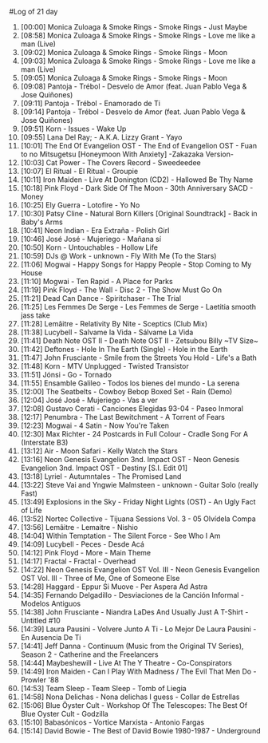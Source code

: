 #Log of 21 day

1. [00:00] Monica Zuloaga & Smoke Rings - Smoke Rings - Just Maybe
1. [08:58] Monica Zuloaga & Smoke Rings - Smoke Rings - Love me like a man (Live)
1. [09:02] Monica Zuloaga & Smoke Rings - Smoke Rings - Moon
1. [09:03] Monica Zuloaga & Smoke Rings - Smoke Rings - Love me like a man (Live)
1. [09:05] Monica Zuloaga & Smoke Rings - Smoke Rings - Moon
1. [09:08] Pantoja - Trébol - Desvelo de Amor (feat. Juan Pablo Vega & Jose Quiñones)
1. [09:11] Pantoja - Trébol - Enamorado de Ti
1. [09:14] Pantoja - Trébol - Desvelo de Amor (feat. Juan Pablo Vega & Jose Quiñones)
1. [09:51] Korn - Issues - Wake Up
1. [09:55] Lana Del Ray; - A.K.A. Lizzy Grant - Yayo
1. [10:01] The End Of Evangelion OST - The End of Evangelion OST - Fuan to no Mitsugetsu [Honeymoon With Anxiety] -Zakazaka Version-
1. [10:03] Cat Power - The Covers Record - Sweedeedee
1. [10:07] El Ritual - El Ritual - Groupie
1. [10:11] Iron Maiden - Live At Donington (CD2) - Hallowed Be Thy Name
1. [10:18] Pink Floyd - Dark Side Of The Moon - 30th Anniversary SACD - Money
1. [10:25] Ely Guerra - Lotofire - Yo No
1. [10:30] Patsy Cline - Natural Born Killers [Original Soundtrack] - Back in Baby's Arms
1. [10:41] Neon Indian - Era Extraña - Polish Girl
1. [10:46] José José - Mujeriego - Mañana sí
1. [10:50] Korn - Untouchables - Hollow Life
1. [10:59] DJs @ Work - unknown - Fly With Me (To the Stars)
1. [11:06] Mogwai - Happy Songs for Happy People - Stop Coming to My House
1. [11:10] Mogwai - Ten Rapid - A Place for Parks
1. [11:19] Pink Floyd - The Wall - Disc 2 - The Show Must Go On
1. [11:21] Dead Can Dance - Spiritchaser - The Trial
1. [11:25] Les Femmes De Serge - Les Femmes de Serge - Laetitia smooth jass take
1. [11:28] Lemâitre - Relativity By Nite - Sceptics (Club Mix)
1. [11:38] Lucybell - Salvame la Vida - Sálvame La Vida
1. [11:41] Death Note OST II - Death Note OST II - Zetsubou Billy ~TV Size~
1. [11:42] Deftones - Hole In The Earth (Single) - Hole in the Earth
1. [11:47] John Frusciante - Smile from the Streets You Hold - Life's a Bath
1. [11:48] Korn - MTV Unplugged - Twisted Transistor
1. [11:51] Jónsi - Go - Tornado
1. [11:55] Ensamble Galileo - Todos los bienes del mundo - La serena
1. [12:00] The Seatbelts - Cowboy Bebop Boxed Set - Rain (Demo)
1. [12:04] José José - Mujeriego - Vas a ver
1. [12:08] Gustavo Cerati - Canciones Elegidas 93-04 - Paseo Inmoral
1. [12:17] Penumbra - The Last Bewitchment - A Torrent of Fears
1. [12:23] Mogwai - 4 Satin - Now You're Taken
1. [12:30] Max Richter - 24 Postcards in Full Colour - Cradle Song For A (Interstate B3)
1. [13:12] Air - Moon Safari - Kelly Watch the Stars
1. [13:16] Neon Genesis Evangelion 3nd. Impact OST - Neon Genesis Evangelion 3nd. Impact OST - Destiny [S.I. Edit 01]
1. [13:18] Lyriel - Autumntales - The Promised Land
1. [13:22] Steve Vai and Yngwie Malmsteen - unknown - Guitar Solo (really Fast)
1. [13:49] Explosions in the Sky - Friday Night Lights (OST) - An Ugly Fact of Life
1. [13:52] Nortec Collective - Tijuana Sessions Vol. 3 - 05 Olvídela Compa
1. [13:56] Lemâitre - Lemaitre - Nishio
1. [14:04] Within Temptation - The Silent Force - See Who I Am
1. [14:09] Lucybell - Peces - Desde Acá
1. [14:12] Pink Floyd - More - Main Theme
1. [14:17] Fractal - Fractal - Overhead
1. [14:22] Neon Genesis Evangelion OST Vol. III - Neon Genesis Evangelion OST Vol. III - Three of Me, One of Someone Else
1. [14:28] Haggard - Eppur Si Muove - Per Aspera Ad Astra
1. [14:35] Fernando Delgadillo - Desviaciones de la Canción Informal - Modelos Antiguos
1. [14:38] John Frusciante - Niandra LaDes And Usually Just A T-Shirt - Untitled #10
1. [14:39] Laura Pausini - Volvere Junto A Ti - Lo Mejor De Laura Pausini - En Ausencia De Ti
1. [14:41] Jeff Danna - Continuum (Music from the Original TV Series), Season 2 - Catherine and the Freelancers
1. [14:44] Maybeshewill - Live At The Y Theatre - Co-Conspirators
1. [14:49] Iron Maiden - Can I Play With Madness / The Evil That Men Do - Prowler '88
1. [14:53] Team Sleep - Team Sleep - Tomb of Liegia
1. [14:58] Nona Delichas - Nona delichas I guess - Collar de Estrellas
1. [15:06] Blue Öyster Cult - Workshop Of The Telescopes:  The Best Of Blue Oyster Cult - Godzilla
1. [15:10] Babasónicos - Vortice Marxista - Antonio Fargas
1. [15:14] David Bowie - The Best of David Bowie 1980-1987 - Underground
